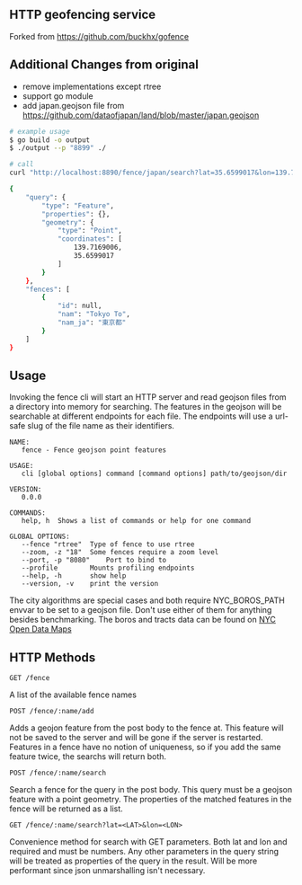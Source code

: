 ## HTTP geofencing service
Forked from https://github.com/buckhx/gofence

## Additional Changes from original
- remove implementations except rtree
- support go module
- add japan.geojson file from https://github.com/dataofjapan/land/blob/master/japan.geojson

```bash
# example usage
$ go build -o output
$ ./output --p "8899" ./

# call 
curl "http://localhost:8890/fence/japan/search?lat=35.6599017&lon=139.7169006"

{
    "query": {
        "type": "Feature",
        "properties": {},
        "geometry": {
            "type": "Point",
            "coordinates": [
                139.7169006,
                35.6599017
            ]
        }
    },
    "fences": [
        {
            "id": null,
            "nam": "Tokyo To",
            "nam_ja": "東京都"
        }
    ]
}
```

## Usage

Invoking the fence cli will start an HTTP server and read geojson files from a directory into memory for searching.
The features in the geojson will be searchable at different endpoints for each file.
The endpoints will use a url-safe slug of the file name as their identifiers.

```
NAME:
   fence - Fence geojson point features

USAGE:
   cli [global options] command [command options] path/to/geojson/dir
   
VERSION:
   0.0.0
   
COMMANDS:
   help, h	Shows a list of commands or help for one command
   
GLOBAL OPTIONS:
   --fence "rtree"	Type of fence to use rtree
   --zoom, -z "18"	Some fences require a zoom level
   --port, -p "8080"	Port to bind to
   --profile		Mounts profiling endpoints
   --help, -h		show help
   --version, -v	print the version
```

The city algorithms are special cases and both require NYC_BOROS_PATH envvar to be set to a geojson file. 
Don't use either of them for anything besides benchmarking.
The boros and tracts data can be found on [NYC Open Data Maps](http://www1.nyc.gov/site/planning/data-maps/open-data/districts-download-metadata.page)

## HTTP Methods

    GET /fence

A list of the available fence names

    POST /fence/:name/add

Adds a geojon feature from the post body to the fence at. 
This feature will not be saved to the server and will be gone if the server is restarted. 
Features in a fence have no notion of uniqueness, so if you add the same feature twice, the searchs will return both.

    POST /fence/:name/search

Search a fence for the query in the post body. This query must be a geojson feature with a point geometry. The properties of the matched features in the fence will be returned as a list.

    GET /fence/:name/search?lat=<LAT>&lon=<LON>

Convenience method for search with GET parameters. Both lat and lon and required and must be numbers. Any other parameters in the query string will be treated as properties of the query in the result. Will be more performant since json unmarshalling isn't necessary.
